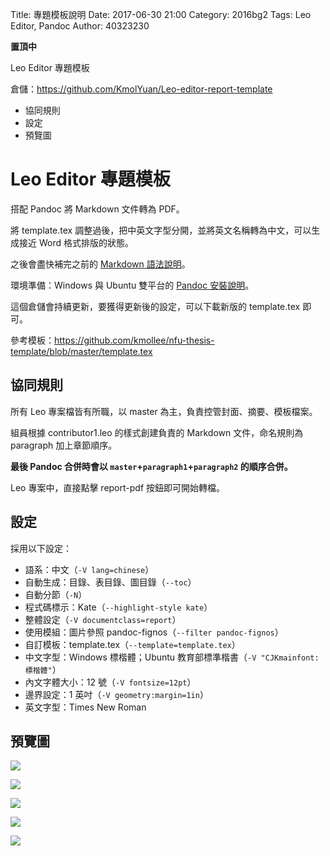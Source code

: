 Title: 專題模板說明
Date: 2017-06-30 21:00
Category: 2016bg2
Tags: Leo Editor, Pandoc
Author: 40323230

**置頂中**

Leo Editor 專題模板

倉儲：<https://github.com/KmolYuan/Leo-editor-report-template>

+ 協同規則
+ 設定
+ 預覽圖

<!-- PELICAN_END_SUMMARY -->

Leo Editor 專題模板
===

搭配 Pandoc 將 Markdown 文件轉為 PDF。

將 template.tex 調整過後，把中英文字型分開，並將英文名稱轉為中文，可以生成接近 Word 格式排版的狀態。

之後會盡快補完之前的 [Markdown 語法說明]。

環境準備：Windows 與 Ubuntu 雙平台的 [Pandoc 安裝說明]。

這個倉儲會持續更新，要獲得更新後的設定，可以下載新版的 template.tex 即可。

參考模板：<https://github.com/kmollee/nfu-thesis-template/blob/master/template.tex>

協同規則
---

所有 Leo 專案檔皆有所職，以 master 為主，負責控管封面、摘要、模板檔案。

組員根據 contributor1.leo 的樣式創建負責的 Markdown 文件，命名規則為 paragraph 加上章節順序。

**最後 Pandoc 合併時會以 `master`+`paragraph1`+`paragraph2` 的順序合併。**

Leo 專案中，直接點擊 report-pdf 按鈕即可開始轉檔。

設定
---

採用以下設定：

* 語系：中文（`-V lang=chinese`）
* 自動生成：目錄、表目錄、圖目錄（`--toc`）
* 自動分節（`-N`）
* 程式碼標示：Kate（`--highlight-style kate`）
* 整體設定（`-V documentclass=report`）
* 使用模組：圖片參照 pandoc-fignos（`--filter pandoc-fignos`）
* 自訂模板：template.tex（`--template=template.tex`）
* 中文字型：Windows 標楷體；Ubuntu 教育部標準楷書（`-V "CJKmainfont:標楷體"`）
* 內文字體大小：12 號（`-V fontsize=12pt`）
* 邊界設定：1 英吋（`-V geometry:margin=1in`）
* 英文字型：Times New Roman

預覽圖
---

![](https://raw.githubusercontent.com/coursemdetw/project_site_files/gh-pages/files/2016spring/g2/Python_solvespace/0315_01.png)

![](https://raw.githubusercontent.com/coursemdetw/project_site_files/gh-pages/files/2016spring/g2/Python_solvespace/0315_02.png)

![](https://raw.githubusercontent.com/coursemdetw/project_site_files/gh-pages/files/2016spring/g2/Python_solvespace/0315_03.png)

![](https://raw.githubusercontent.com/coursemdetw/project_site_files/gh-pages/files/2016spring/g2/Python_solvespace/0315_04.png)

![](https://raw.githubusercontent.com/coursemdetw/project_site_files/gh-pages/files/2016spring/g2/Python_solvespace/0315_05.png)

[Pandoc 安裝說明]: http://project.mde.tw/blog/pandoc-markdown-zhuan-pdf-ge-shi.html
[Markdown 語法說明]: http://project.mde.tw/blog/pandoc-markdown-ji-ben-yu-fa-jie-shao.html